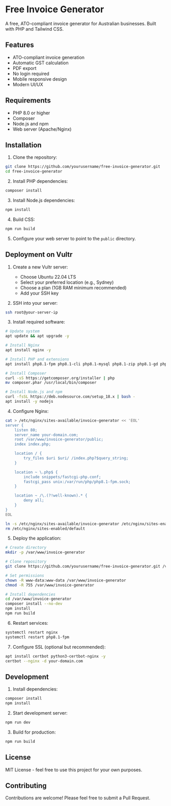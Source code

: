 # Free Invoice Generator

A free, ATO-compliant invoice generator for Australian businesses. Built with PHP and Tailwind CSS.

## Features

- ATO-compliant invoice generation
- Automatic GST calculation
- PDF export
- No login required
- Mobile responsive design
- Modern UI/UX

## Requirements

- PHP 8.0 or higher
- Composer
- Node.js and npm
- Web server (Apache/Nginx)

## Installation

1. Clone the repository:
```bash
git clone https://github.com/yourusername/free-invoice-generator.git
cd free-invoice-generator
```

2. Install PHP dependencies:
```bash
composer install
```

3. Install Node.js dependencies:
```bash
npm install
```

4. Build CSS:
```bash
npm run build
```

5. Configure your web server to point to the `public` directory.

## Deployment on Vultr

1. Create a new Vultr server:
   - Choose Ubuntu 22.04 LTS
   - Select your preferred location (e.g., Sydney)
   - Choose a plan (1GB RAM minimum recommended)
   - Add your SSH key

2. SSH into your server:
```bash
ssh root@your-server-ip
```

3. Install required software:
```bash
# Update system
apt update && apt upgrade -y

# Install Nginx
apt install nginx -y

# Install PHP and extensions
apt install php8.1-fpm php8.1-cli php8.1-mysql php8.1-zip php8.1-gd php8.1-mbstring php8.1-curl php8.1-xml php8.1-bcmath -y

# Install Composer
curl -sS https://getcomposer.org/installer | php
mv composer.phar /usr/local/bin/composer

# Install Node.js and npm
curl -fsSL https://deb.nodesource.com/setup_18.x | bash -
apt install -y nodejs
```

4. Configure Nginx:
```bash
cat > /etc/nginx/sites-available/invoice-generator << 'EOL'
server {
    listen 80;
    server_name your-domain.com;
    root /var/www/invoice-generator/public;
    index index.php;

    location / {
        try_files $uri $uri/ /index.php?$query_string;
    }

    location ~ \.php$ {
        include snippets/fastcgi-php.conf;
        fastcgi_pass unix:/var/run/php/php8.1-fpm.sock;
    }

    location ~ /\.(?!well-known).* {
        deny all;
    }
}
EOL

ln -s /etc/nginx/sites-available/invoice-generator /etc/nginx/sites-enabled/
rm /etc/nginx/sites-enabled/default
```

5. Deploy the application:
```bash
# Create directory
mkdir -p /var/www/invoice-generator

# Clone repository
git clone https://github.com/yourusername/free-invoice-generator.git /var/www/invoice-generator

# Set permissions
chown -R www-data:www-data /var/www/invoice-generator
chmod -R 755 /var/www/invoice-generator

# Install dependencies
cd /var/www/invoice-generator
composer install --no-dev
npm install
npm run build
```

6. Restart services:
```bash
systemctl restart nginx
systemctl restart php8.1-fpm
```

7. Configure SSL (optional but recommended):
```bash
apt install certbot python3-certbot-nginx -y
certbot --nginx -d your-domain.com
```

## Development

1. Install dependencies:
```bash
composer install
npm install
```

2. Start development server:
```bash
npm run dev
```

3. Build for production:
```bash
npm run build
```

## License

MIT License - feel free to use this project for your own purposes.

## Contributing

Contributions are welcome! Please feel free to submit a Pull Request. 